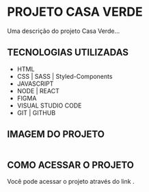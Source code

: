 # PROJETO CASA VERDE

Uma descrição do projeto Casa Verde...

## TECNOLOGIAS UTILIZADAS

- HTML
- CSS | SASS | Styled-Components
- JAVASCRIPT
- NODE | REACT
- FIGMA
- VISUAL STUDIO CODE
- GIT | GITHUB

## IMAGEM DO PROJETO

![]()

## COMO ACESSAR O PROJETO

Você pode acessar o projeto através do link []().
